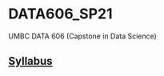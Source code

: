 # DATA606_SP21
UMBC DATA 606 (Capstone in Data Science)

## [Syllabus](https://github.com/mguner/DATA606_SP21/blob/main/syllabus/DATA%20606%20Syllabus%20-%20Spring%202021.docx.pdf)
